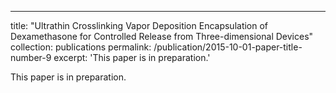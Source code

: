 ---
title: "Ultrathin Crosslinking Vapor Deposition Encapsulation of Dexamethasone for Controlled Release from Three-dimensional Devices"
collection: publications
permalink: /publication/2015-10-01-paper-title-number-9
excerpt: 'This paper is in preparation.'

This paper is in preparation.
